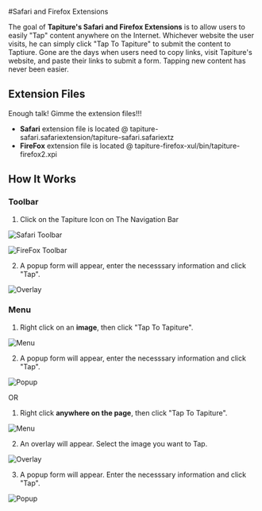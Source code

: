 #Safari and Firefox Extensions

The goal of **Tapiture's Safari and Firefox Extensions** is to allow users to easily "Tap" content anywhere on the Internet. Whichever website the user visits, he can simply click "Tap To Tapiture" to submit the content to Taptiure. Gone are the days when users need to copy links, visit Tapiture's website, and paste their links to submit a form. Tapping new content has never been easier.

## Extension Files

Enough talk! Gimme the extension files!!!

* **Safari** extension file is located @ tapiture-safari.safariextension/tapiture-safari.safariextz
* **FireFox** extension file is located @ tapiture-firefox-xul/bin/tapiture-firefox2.xpi

## How It Works

### Toolbar
1) Click on the Tapiture Icon on The Navigation Bar

![Safari Toolbar](http://i.imgur.com/EZYn4sO.png)

![FireFox Toolbar](http://i.imgur.com/3ADK4DQ.png)

2) A popup form will appear, enter the necesssary information and click "Tap".

![Overlay](http://i.imgur.com/O7SaxlU.png)

### Menu
1) Right click on an **image**, then click "Tap To Tapiture".

![Menu](http://i.imgur.com/Aap3exo.png)

2) A popup form will appear, enter the necesssary information and click "Tap".

![Popup](http://i.imgur.com/4TrSvKd.png)

OR

1) Right click **anywhere on the page**, then click "Tap To Tapiture".

![Menu](http://i.imgur.com/Aap3exo.png)

2) An overlay will appear. Select the image you want to Tap.

![Overlay](http://i.imgur.com/O7SaxlU.png)

3) A popup form will appear. Enter the necesssary information and click "Tap".

![Popup](http://i.imgur.com/4TrSvKd.png)